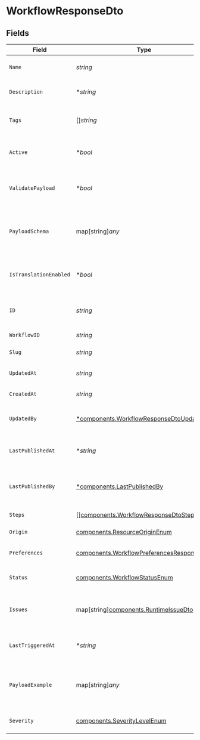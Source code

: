 # WorkflowResponseDto


## Fields

| Field                                                                                                  | Type                                                                                                   | Required                                                                                               | Description                                                                                            |
| ------------------------------------------------------------------------------------------------------ | ------------------------------------------------------------------------------------------------------ | ------------------------------------------------------------------------------------------------------ | ------------------------------------------------------------------------------------------------------ |
| `Name`                                                                                                 | *string*                                                                                               | :heavy_check_mark:                                                                                     | Name of the workflow                                                                                   |
| `Description`                                                                                          | **string*                                                                                              | :heavy_minus_sign:                                                                                     | Description of the workflow                                                                            |
| `Tags`                                                                                                 | []*string*                                                                                             | :heavy_minus_sign:                                                                                     | Tags associated with the workflow                                                                      |
| `Active`                                                                                               | **bool*                                                                                                | :heavy_minus_sign:                                                                                     | Whether the workflow is active                                                                         |
| `ValidatePayload`                                                                                      | **bool*                                                                                                | :heavy_minus_sign:                                                                                     | Enable or disable payload schema validation                                                            |
| `PayloadSchema`                                                                                        | map[string]*any*                                                                                       | :heavy_minus_sign:                                                                                     | The payload JSON Schema for the workflow                                                               |
| `IsTranslationEnabled`                                                                                 | **bool*                                                                                                | :heavy_minus_sign:                                                                                     | Enable or disable translations for this workflow                                                       |
| `ID`                                                                                                   | *string*                                                                                               | :heavy_check_mark:                                                                                     | Database identifier of the workflow                                                                    |
| `WorkflowID`                                                                                           | *string*                                                                                               | :heavy_check_mark:                                                                                     | Workflow identifier                                                                                    |
| `Slug`                                                                                                 | *string*                                                                                               | :heavy_check_mark:                                                                                     | Slug of the workflow                                                                                   |
| `UpdatedAt`                                                                                            | *string*                                                                                               | :heavy_check_mark:                                                                                     | Last updated timestamp                                                                                 |
| `CreatedAt`                                                                                            | *string*                                                                                               | :heavy_check_mark:                                                                                     | Creation timestamp                                                                                     |
| `UpdatedBy`                                                                                            | [*components.WorkflowResponseDtoUpdatedBy](../../models/components/workflowresponsedtoupdatedby.md)    | :heavy_minus_sign:                                                                                     | User who last updated the workflow                                                                     |
| `LastPublishedAt`                                                                                      | **string*                                                                                              | :heavy_minus_sign:                                                                                     | Timestamp of the last workflow publication                                                             |
| `LastPublishedBy`                                                                                      | [*components.LastPublishedBy](../../models/components/lastpublishedby.md)                              | :heavy_minus_sign:                                                                                     | User who last published the workflow                                                                   |
| `Steps`                                                                                                | [][components.WorkflowResponseDtoSteps](../../models/components/workflowresponsedtosteps.md)           | :heavy_check_mark:                                                                                     | Steps of the workflow                                                                                  |
| `Origin`                                                                                               | [components.ResourceOriginEnum](../../models/components/resourceoriginenum.md)                         | :heavy_check_mark:                                                                                     | Origin of the layout                                                                                   |
| `Preferences`                                                                                          | [components.WorkflowPreferencesResponseDto](../../models/components/workflowpreferencesresponsedto.md) | :heavy_check_mark:                                                                                     | Preferences for the workflow                                                                           |
| `Status`                                                                                               | [components.WorkflowStatusEnum](../../models/components/workflowstatusenum.md)                         | :heavy_check_mark:                                                                                     | Status of the workflow                                                                                 |
| `Issues`                                                                                               | map[string][components.RuntimeIssueDto](../../models/components/runtimeissuedto.md)                    | :heavy_minus_sign:                                                                                     | Runtime issues for workflow creation and update                                                        |
| `LastTriggeredAt`                                                                                      | **string*                                                                                              | :heavy_minus_sign:                                                                                     | Timestamp of the last workflow trigger                                                                 |
| `PayloadExample`                                                                                       | map[string]*any*                                                                                       | :heavy_minus_sign:                                                                                     | Generated payload example based on the payload schema                                                  |
| `Severity`                                                                                             | [components.SeverityLevelEnum](../../models/components/severitylevelenum.md)                           | :heavy_check_mark:                                                                                     | Severity of the workflow                                                                               |